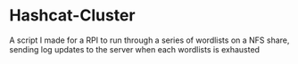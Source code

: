 # Hashcat-Cluster
A script I made for a RPI to run through a series of wordlists on a NFS share, sending log updates to the server when each wordlists is exhausted
